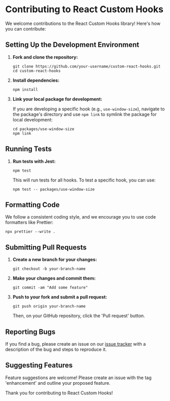 # Contributing to React Custom Hooks

We welcome contributions to the React Custom Hooks library! Here's how you can contribute:

## Setting Up the Development Environment

1. **Fork and clone the repository:**

   ```
   git clone https://github.com/your-username/custom-react-hooks.git
   cd custom-react-hooks
   ```

2. **Install dependencies:**

   ```
   npm install
   ```

3. **Link your local package for development:**

   If you are developing a specific hook (e.g., `use-window-size`), navigate to the package's directory and use `npm link` to symlink the package for local development:

   ```
   cd packages/use-window-size
   npm link
   ```

## Running Tests

1. **Run tests with Jest:**

   ```
   npm test
   ```

   This will run tests for all hooks. To test a specific hook, you can use:

   ```
   npm test -- packages/use-window-size
   ```

## Formatting Code

We follow a consistent coding style, and we encourage you to use code formatters like Prettier:

```
npx prettier --write .
```

## Submitting Pull Requests

1. **Create a new branch for your changes:**

   ```
   git checkout -b your-branch-name
   ```

2. **Make your changes and commit them:**

   ```
   git commit -am "Add some feature"
   ```

3. **Push to your fork and submit a pull request:**

   ```
   git push origin your-branch-name
   ```

   Then, on your GitHub repository, click the 'Pull request' button.

## Reporting Bugs

If you find a bug, please create an issue on our [issue tracker](https://github.com/djkepa/custom-react-hooks/issues) with a description of the bug and steps to reproduce it.

## Suggesting Features

Feature suggestions are welcome! Please create an issue with the tag 'enhancement' and outline your proposed feature.

Thank you for contributing to React Custom Hooks!